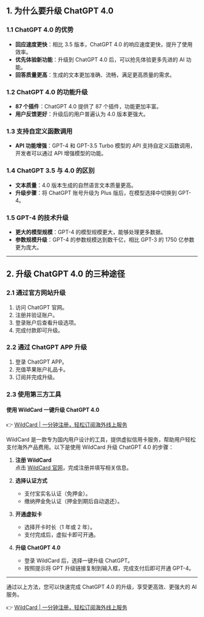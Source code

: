## 1. 为什么要升级 ChatGPT 4.0

### 1.1 ChatGPT 4.0 的优势

- **回应速度更快**：相比 3.5 版本，ChatGPT 4.0 的响应速度更快，提升了使用效率。
- **优先体验新功能**：升级到 ChatGPT 4.0 后，可以抢先体验更多先进的 AI 功能。
- **回答质量更高**：生成的文本更加准确、流畅，满足更高质量的需求。

### 1.2 ChatGPT 4.0 的功能升级

- **87 个插件**：ChatGPT 4.0 提供了 87 个插件，功能更加丰富。
- **用户反馈更好**：升级后的用户普遍认为 4.0 版本更强大。

### 1.3 支持自定义函数调用

- **API 功能增强**：GPT-4 和 GPT-3.5 Turbo 模型的 API 支持自定义函数调用，开发者可以通过 API 增强模型的功能。

### 1.4 ChatGPT 3.5 与 4.0 的区别

- **文本质量**：4.0 版本生成的自然语言文本质量更高。
- **升级步骤**：将 ChatGPT 账号升级为 Plus 版后，在模型选择中切换到 GPT-4。

### 1.5 GPT-4 的技术升级

- **更大的模型规模**：GPT-4 的模型规模更大，能够处理更多数据。
- **参数规模升级**：GPT-4 的参数规模达到数千亿，相比 GPT-3 的 1750 亿参数更为庞大。

---

## 2. 升级 ChatGPT 4.0 的三种途径

### 2.1 通过官方网站升级

1. 访问 ChatGPT 官网。
2. 注册并验证账户。
3. 登录账户后查看升级选项。
4. 完成付款即可升级。

### 2.2 通过 ChatGPT APP 升级

1. 登录 ChatGPT APP。
2. 充值苹果账户礼品卡。
3. 订阅并完成升级。

### 2.3 使用第三方工具

#### 使用 WildCard 一键升级 ChatGPT 4.0

👉 [WildCard | 一分钟注册，轻松订阅海外线上服务](https://bit.ly/bewildcard)

WildCard 是一款专为国内用户设计的工具，提供虚拟信用卡服务，帮助用户轻松支付海外产品费用。以下是使用 WildCard 升级 ChatGPT 4.0 的步骤：

1. **注册 WildCard**  
   点击 [WildCard 官网](https://bit.ly/bewildcard)，完成注册并填写相关信息。

2. **选择认证方式**  
   - 支付宝实名认证（免押金）。  
   - 缴纳押金免认证（押金到期后自动退还）。

3. **开通虚拟卡**  
   - 选择开卡时长（1 年或 2 年）。  
   - 支付完成后，虚拟卡即可开通。

4. **升级 ChatGPT 4.0**  
   - 登录 WildCard 后，选择一键升级 ChatGPT。  
   - 按照提示将 GPT 升级链接复制到输入框，完成支付后即可开通 GPT-4。

---

通过以上方法，您可以快速完成 ChatGPT 4.0 的升级，享受更高效、更强大的 AI 服务。

👉 [WildCard | 一分钟注册，轻松订阅海外线上服务](https://bit.ly/bewildcard)